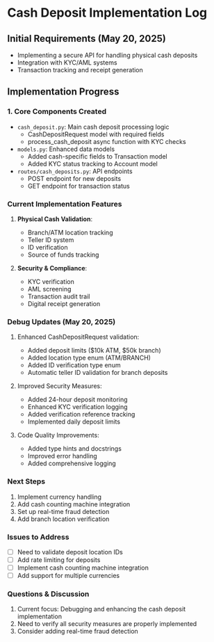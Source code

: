 # Cash Deposit Implementation Log

## Initial Requirements (May 20, 2025)
- Implementing a secure API for handling physical cash deposits
- Integration with KYC/AML systems
- Transaction tracking and receipt generation

## Implementation Progress

### 1. Core Components Created
- `cash_deposit.py`: Main cash deposit processing logic
  - CashDepositRequest model with required fields
  - process_cash_deposit async function with KYC checks
- `models.py`: Enhanced data models
  - Added cash-specific fields to Transaction model
  - Added KYC status tracking to Account model
- `routes/cash_deposits.py`: API endpoints
  - POST endpoint for new deposits
  - GET endpoint for transaction status

### Current Implementation Features
1. **Physical Cash Validation**:
   - Branch/ATM location tracking
   - Teller ID system
   - ID verification
   - Source of funds tracking

2. **Security & Compliance**:
   - KYC verification
   - AML screening
   - Transaction audit trail
   - Digital receipt generation

### Debug Updates (May 20, 2025)
1. Enhanced CashDepositRequest validation:
   - Added deposit limits ($10k ATM, $50k branch)
   - Added location type enum (ATM/BRANCH)
   - Added ID verification type enum
   - Automatic teller ID validation for branch deposits

2. Improved Security Measures:
   - Added 24-hour deposit monitoring
   - Enhanced KYC verification logging
   - Added verification reference tracking
   - Implemented daily deposit limits

3. Code Quality Improvements:
   - Added type hints and docstrings
   - Improved error handling
   - Added comprehensive logging

### Next Steps
1. Implement currency handling
2. Add cash counting machine integration
3. Set up real-time fraud detection
4. Add branch location verification

### Issues to Address
- [ ] Need to validate deposit location IDs
- [ ] Add rate limiting for deposits
- [ ] Implement cash counting machine integration
- [ ] Add support for multiple currencies

### Questions & Discussion
1. Current focus: Debugging and enhancing the cash deposit implementation
2. Need to verify all security measures are properly implemented
3. Consider adding real-time fraud detection
